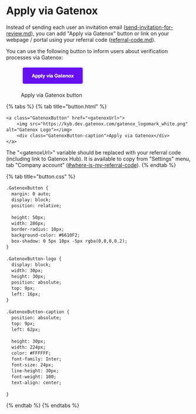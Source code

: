 # Apply via Gatenox

Instead of sending each user an invitation email ([send-invitation-for-review.md](send-invitation-for-review.md "mention")), you can add "Apply via Gatenox" button or link on your webpage / portal using your referral code ([referral-code.md](referral-code.md "mention")).

You can use the following button to inform users about verification processes via Gatenox:

<figure><img src="../../Images/apply_via_gatenox.png" alt=""><figcaption><p>Apply via Gatenox button</p></figcaption></figure>

{% tabs %}
{% tab title="button.html" %}
```
<a class="GatenoxButton" href="<gatenoxUrl>">
	<img src="https://kyb.dev.gatenox.com/gatenox_logomark_white.png" alt="Gatenox Logo"></img>
	<div class="GatenoxButton-caption">Apply via Gatenox</div>
</a>
```

The "\<gatenoxUrl>" variable should be replaced with your referral code (including link to Gatenox Hub). It is available to copy from "Settings" menu, tab "Company account" ([#where-is-my-referral-code](referral-code.md#where-is-my-referral-code "mention")).
{% endtab %}

{% tab title="button.css" %}
```
.GatenoxButton {
  margin: 0 auto;
  display: block;
  position: relative;

  height: 50px;
  width: 286px;
  border-radius: 10px;
  background-color: #6610F2;
  box-shadow: 0 5px 10px -5px rgba(0,0,0,0.2);
}

.GatenoxButton-logo {
  display: block;
  width: 30px;
  height: 30px;
  position: absolute;
  top: 9px;
  left: 16px;
}

.GatenoxButton-caption {
  position: absolute;
  top: 9px;
  left: 62px;

  height: 30px;
  width: 224px;
  color: #FFFFFF;
  font-family: Inter;
  font-size: 24px;
  line-height: 30px;
  font-weight: 100;
  text-align: center;

}
```
{% endtab %}
{% endtabs %}
